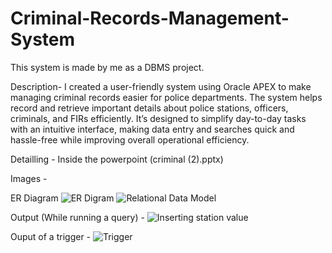 # Criminal-Records-Management-System

This system is made by me as a DBMS project.

Description-
I created a user-friendly system using Oracle APEX to make managing criminal records easier for police departments. The system helps record and retrieve important details about police stations, officers, criminals, and FIRs efficiently. It’s designed to simplify day-to-day tasks with an intuitive interface, making data entry and searches quick and hassle-free while improving overall operational efficiency.

Detailling - Inside the powerpoint (criminal (2).pptx)

Images - 

ER Diagram
![ER Digram ](https://github.com/user-attachments/assets/152c987b-bcf7-478e-9a8d-801554e25efe)
![Relational Data Model](https://github.com/user-attachments/assets/6a32ada3-e538-455e-8425-595f90ad23ff)

Output (While running a query) - 
![Inserting station value](https://github.com/user-attachments/assets/11243796-3630-49a1-9ffb-97677b808e33)

Ouput of a trigger -
![Trigger ](https://github.com/user-attachments/assets/2e2e51cb-eab8-4109-a7bd-79ca6ccfa7cb)
